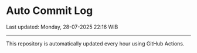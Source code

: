 # Auto Commit Log

Last updated: Monday, 28-07-2025 22:16 WIB

---

This repository is automatically updated every hour using GitHub Actions.
